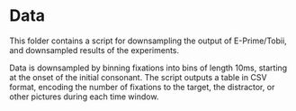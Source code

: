# Data

This folder contains a script for downsampling the output of E-Prime/Tobii, and downsampled results of the experiments.

Data is downsampled by binning fixations into bins of length 10ms, starting at the onset of the initial consonant.
The script outputs a table in CSV format, encoding the number of fixations to the target, the distractor, or other pictures during each time window.



